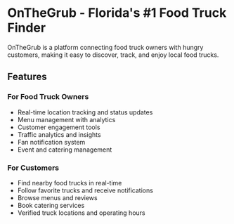 # OnTheGrub - Florida's #1 Food Truck Finder

OnTheGrub is a platform connecting food truck owners with hungry customers, making it easy to discover, track, and enjoy local food trucks.

## Features

### For Food Truck Owners
- Real-time location tracking and status updates
- Menu management with analytics
- Customer engagement tools
- Traffic analytics and insights
- Fan notification system
- Event and catering management

### For Customers
- Find nearby food trucks in real-time
- Follow favorite trucks and receive notifications
- Browse menus and reviews
- Book catering services
- Verified truck locations and operating hours
